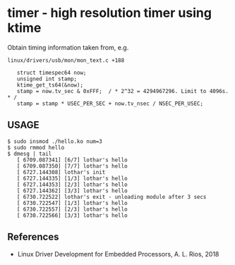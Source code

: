 # timer - high resolution timer using ktime

Obtain timing information taken from, e.g.

```
linux/drivers/usb/mon/mon_text.c +188

   struct timespec64 now;
   unsigned int stamp;
   ktime_get_ts64(&now);
   stamp = now.tv_sec & 0xFFF;  / * 2^32 = 4294967296. Limit to 4096s. * /
   stamp = stamp * USEC_PER_SEC + now.tv_nsec / NSEC_PER_USEC;
```

## USAGE

```
$ sudo insmod ./hello.ko num=3
$ sudo rmmod hello
$ dmesg | tail
   [ 6709.087341] [6/7] lothar's hello
   [ 6709.087350] [7/7] lothar's hello
   [ 6727.144308] lothar's init
   [ 6727.144335] [1/3] lothar's hello
   [ 6727.144353] [2/3] lothar's hello
   [ 6727.144362] [3/3] lothar's hello
   [ 6730.722522] lothar's exit - unloading module after 3 secs
   [ 6730.722547] [1/3] lothar's hello
   [ 6730.722557] [2/3] lothar's hello
   [ 6730.722566] [3/3] lothar's hello
```

## References

- Linux Driver Development for Embedded Processors, A. L. Rios, 2018

